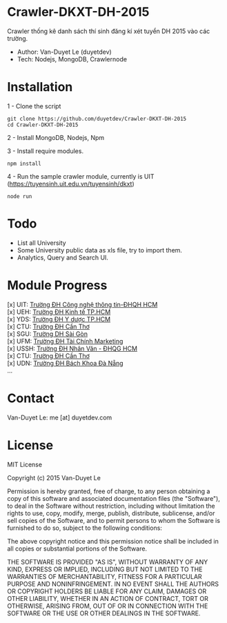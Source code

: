 # Crawler-DKXT-DH-2015
Crawler thống kê danh sách thí sinh đăng kí xét tuyển DH 2015 vào các trường.

* Author: Van-Duyet Le (duyetdev)
* Tech: Nodejs, MongoDB, Crawlernode

# Installation

1 - Clone the script 
````
git clone https://github.com/duyetdev/Crawler-DKXT-DH-2015
cd Crawler-DKXT-DH-2015
````

2 - Install MongoDB, Nodejs, Npm 

3 - Install require modules. 
````
npm install
````

4 - Run the sample crawler module, currently is UIT (https://tuyensinh.uit.edu.vn/tuyensinh/dkxt)
````
node run
````

# Todo 

* List all University
* Some University public data as xls file, try to import them.
* Analytics, Query and Search UI.

# Module Progress

[x] UIT: [Trường ĐH Công nghệ thông tin-ĐHQH HCM](http://tuyensinh.uit.edu.vn) <br />
[x] UEH: [Trường ĐH Kinh tế TP.HCM](http://tuyensinh.dev.ueh.edu.vn) <br />
[x] YDS: [Trường ĐH Y dược TP.HCM](http://moodle.yds.edu.vn/yds2/tuyensinh/2015/yds_bangdiem.php) <br />
[x] CTU: [Trường ĐH Cần Thơ](http://kqxt.ctu.edu.vn/) <br />
[x] SGU: [Trường DH Sài Gòn](http://www.sgu.edu.vn/index.php?option=com_content&view=article&id=4411%3Adanh-sach-thi-sinh-ng-ki-xet-tuyn-nguyn-vng-i-n-ht-ngay-03082015&catid=475%3Atuyn-sinh-2015&Itemid=609) <br />
[x] UFM: [Trường ĐH Tài Chính Marketing](http://xettuyen.ufm.edu.vn/) <br />
[x] USSH: [Trường ĐH Nhân Văn - ĐHQG HCM](http://dt.hcmussh.edu.vn/?ArticleId=d6d7bff3-2b68-4c8e-9a07-03751f37cdc1) <br />
[x] CTU: [Trường ĐH Cần Thơ](http://kqxt.ctu.edu.vn/) <br />
[x] UDN: [Trường ĐH Bách Khoa Đà Nẵng](http://ts.udn.vn/TracuuHoso.aspx?iddot=3&keys=55446) <br />
...

# Contact 

Van-Duyet Le: me [at] duyetdev.com

# License

MIT License

Copyright (c) 2015 Van-Duyet Le

Permission is hereby granted, free of charge, to any person obtaining a copy of this software and associated documentation files (the "Software"), to deal in the Software without restriction, including without limitation the rights to use, copy, modify, merge, publish, distribute, sublicense, and/or sell copies of the Software, and to permit persons to whom the Software is furnished to do so, subject to the following conditions:

The above copyright notice and this permission notice shall be included in all copies or substantial portions of the Software.

THE SOFTWARE IS PROVIDED "AS IS", WITHOUT WARRANTY OF ANY KIND, EXPRESS OR IMPLIED, INCLUDING BUT NOT LIMITED TO THE WARRANTIES OF MERCHANTABILITY, FITNESS FOR A PARTICULAR PURPOSE AND NONINFRINGEMENT. IN NO EVENT SHALL THE AUTHORS OR COPYRIGHT HOLDERS BE LIABLE FOR ANY CLAIM, DAMAGES OR OTHER LIABILITY, WHETHER IN AN ACTION OF CONTRACT, TORT OR OTHERWISE, ARISING FROM, OUT OF OR IN CONNECTION WITH THE SOFTWARE OR THE USE OR OTHER DEALINGS IN THE SOFTWARE.
